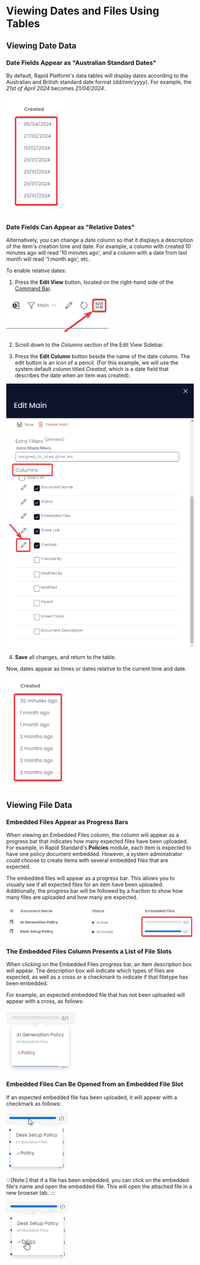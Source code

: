 # Viewing Dates and Files Using Tables
## Viewing Date Data
### Date Fields Appear as "Australian Standard Dates"
By default, Rapid Platform's data tables will display dates according to the Australian and British standard date format (*dd/mm/yyyy*). For example, the *21st of April 2024* becomes *21/04/2024*.

![A screenshot that shows how date columns appear in the British or Australian format, when enabled in the view.](<Data Table Dates British.png>)

### Date Fields Can Appear as "Relative Dates"
Alternatively, you can change a date column so that it displays a description of the item's creation time and date. For example, a column with created 10 minutes ago will read '10 minutes ago', and a column with a date from last month will read '1 month ago', etc.

To enable relative dates: 

1. Press the **Edit View** button, located on the right-hand side of the <a href="https://rapiddocs.z8.web.core.windows.net/docs/Rapid/User%20Manual/glossary#command-bar">Command Bar</a>.

![A screenshot that shows the location of the "Edit View" button. It is a button on the far right-hand side of the Command Bar, and resembles a Table with a Cog in the corner.](<Data Table View Editor Button.png>)

2. Scroll down to the *Columns* section of the Edit View Sidebar.

3. Press the **Edit Column** button beside the name of the date column. The edit button is an icon of a pencil. (For this example, we will use the system default column titled *Created*, which is a date field that describes the date when an item was created).

![A screenshot that shows how to edit a date field in the edit view sidebar. It is annotate with a red box that shows you must scroll down to the "columns" section of the edit view sidebar, and a red box that indicates what the "Edit Column" button looks like: a pencil icon.](<Data Table Edit Column.png>)

4. **Save** all changes, and return to the table.

Now, dates appear as times or dates relative to the current time and date.

![A screenshot demonstrating how Rapid Platform formats relative dates.](<Data Table Dates Relative.png>)

## Viewing File Data
### Embedded Files Appear as Progress Bars
When viewing an Embedded Files column, the column will appear as a progress bar that indicates how many expected files have been uploaded. For example, in Rapid Standard's **Policies** module, each item is expected to have one policy document embedded. However, a system administrator could choose to create items with several embedded files that are expected.

The embedded files will appear as a progress bar. This allows you to visually see if all expected files for an item have been uploaded. Additionally, the progress bar will be followed by a fraction to show how many files are uploaded and how many are expected.

![A screenshot demonstrating how a progress bar reveals the number of embedded files.](<Data Table Embedded Files Bar.png>)

### The Embedded Files Column Presents a List of File Slots
When clicking on the Embedded Files progress bar, an item description box will appear. The description box will indicate which types of files are expected, as well as a cross or a checkmark to indicate if that filetype has been embedded.

For example, an expected embedded file that has not been uploaded will appear with a cross, as follows:

![A screenshot that shows how a file that has not been uploaded appears in the embedded files description box.](<Data Table Embedded Files Dialogue Box 1.png>)

### Embedded Files Can Be Opened from an Embedded File Slot
If an expected embedded file has been uploaded, it will appear with a checkmark as follows:

![A screenshot that shows how a file that has been uploaded appears in the embedded files description box.](<Data Table Embedded Files Dialogue Box 2.png>)

:::[Note:] that if a file has been embedded, you can click on the embedded file's name and open the embedded file. This will open the attached file in a new browser tab.
:::

![Alt text](<Data Table Embedded Files Dialogue Box 3.png>)